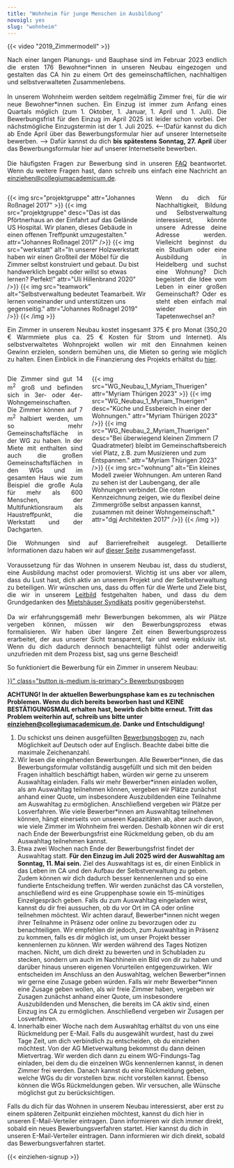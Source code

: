 ```yaml
---
title: "Wohnheim für junge Menschen in Ausbildung"
novoigl: yes
slug: "wohnheim"
---
```


{{< video "2019_Zimmermodell" >}}

<p style="text-align:justify">
Nach einer langen Planungs- und Bauphase sind im Februar 2023 endlich die ersten 176 Bewohner*innen in unseren Neubau
eingezogen und gestalten das CA hin zu einem Ort des gemeinschaftlichen, nachhaltigen und selbstverwalteten Zusammenlebens.
<br><br>
In unserem Wohnheim werden seitdem regelmäßig Zimmer frei, für die wir neue Bewohner*innen suchen.
Ein Einzug ist immer zum Anfang eines Quartals möglich (zum 1. Oktober, 1. Januar, 1. April und 1. Juli).
Die Bewerbungsfrist für den Einzug im April 2025 ist leider schon vorbei.
Der nächstmögliche Einzugstermin ist der 1. Juli 2025. <--!Dafür kannst du dich ab Ende April über das Bewerbungsformular hier auf unserer Internetseite bewerben. -->
Dafür kannst du dich <b>bis spätestens Sonntag, 27. April </b> über das Bewerbungsformular hier auf unserer Internetseite bewerben.
<br><br> 
Die häufigsten Fragen zur Bewerbung sind in unseren <a href="/faq">FAQ</a> beantwortet.
Wenn du weitere Fragen hast, dann schreib uns einfach eine Nachricht an
<a href="mailto:einziehen@collegiumacademicum.de">einziehen@collegiumacademicum.de</a>.
</p>

<div class="columns" style="margin-top: 2em;">
    <div class="column">
    {{< img src="projektgruppe" attr="Johannes Roßnagel 2017" >}}
        {{< img src="projektgruppe" desc="Das ist das Pförtnerhaus an der Einfahrt auf das Gelände US Hospital. Wir planen, dieses Gebäude in einen offenen Treffpunkt umzugestalten." attr="Johannes Roßnagel 2017" />}}
        {{< img src="werkstatt" alt="In unserer Holzwerkstatt haben wir einen Großteil der Möbel für die Zimmer selbst konstruiert und gebaut. Du bist handwerklich begabt oder willst so etwas lernen? Perfekt!" attr="Uli Hillenbrand 2020" />}}
        {{< img src="teamwork" alt="Selbstverwaltung bedeutet Teamarbeit. Wir lernen voneinander und unterstützen uns gegenseitig." attr="Johannes Roßnagel 2019" />}}
    {{< /img >}}
    </div>
    <div class="column" style="text-align:justify">
        Wenn du dich für Nachhaltigkeit, Bildung und Selbstverwaltung interessierst, könnte unsere Adresse deine Adresse werden. Vielleicht beginnst du ein Studium oder eine Ausbildung in Heidelberg und suchst eine Wohnung? Dich begeistert die Idee vom Leben in einer großen Gemeinschaft? Oder es steht eben einfach mal wieder ein Tapetenwechsel an?
    </div>
</div>

<p style="text-align:justify">
Ein Zimmer in unserem Neubau kostet insgesamt 375 € pro Monat (350,20 € Warmmiete plus ca. 25 € Kosten für Strom und Internet).
Als selbstverwaltetes Wohnprojekt wollen wir mit den Einnahmen keinen Gewinn erzielen, sondern bemühen uns, die
Mieten so gering wie möglich zu halten.
Einen Einblick in die Finanzierung des Projekts erhältst du <a href="/finanzierung">hier</a>.
</p>

<div class="columns" style="margin-top: 2em;">
    <div class="column" style="text-align:justify">
        Die Zimmer sind gut 14 m<sup>2</sup> groß und befinden sich in 3er- oder 4er-Wohngemeinschaften. Die Zimmer können auf 7 m<sup>2</sup> halbiert werden, um so mehr Gemeinschaftsfläche in der WG zu haben. In der Miete mit enthalten sind auch die großen Gemeinschaftsflächen in den WGs und im gesamten Haus wie zum Beispiel die große Aula für mehr als 600 Menschen, der Multifunktionsraum als Haustreffpunkt, die Werkstatt und der Dachgarten.
    </div>
    <div class="column">
        {{< img src="WG_Neubau_1_Myriam_Thuerigen" attr="Myriam Thürigen 2023" >}}
            {{< img src="WG_Neubau_1_Myriam_Thuerigen" desc="Küche und Essbereich in einer der Wohnungen." attr="Myriam Thürigen 2023" />}}
            {{< img src="WG_Neubau_2_Myriam_Thuerigen" desc="Bei überwiegend kleinen Zimmern (7 Quadratmeter) bleibt im Gemeinschaftsbereich viel Platz, z.B. zum Musizieren und zum Entspannen." attr="Myriam Thürigen 2023" />}}
            {{< img src="wohnung" alt="Ein kleines Modell zweier Wohnungen. Am unteren Rand zu sehen ist der Laubengang, der alle Wohnungen verbindet. Die roten Kennzeichnung zeigen, wie du flexibel deine Zimmergröße selbst anpassen kannst, zusammen mit deiner Wohngemeinschaft." attr="dgj Architekten 2017" />}}
        {{< /img >}}
    </div>
</div>

<p style="text-align:justify">
Die Wohnungen sind auf Barrierefreiheit ausgelegt.
Detaillierte Informationen dazu haben wir auf <a href="/barrierefreiheit">dieser Seite</a> zusammengefasst.
<br><br>
Voraussetzung für das Wohnen in unserem Neubau ist, dass du studierst, eine Ausbildung machst oder promovierst.
Wichtig ist uns aber vor allem, dass du Lust hast, dich aktiv an unserem Projekt und der Selbstverwaltung zu beteiligen.
Wir wünschen uns, dass du offen für die Werte und Ziele bist, die wir in unserem <a href="/leitbild">Leitbild</a>
festgehalten haben, und dass du dem Grundgedanken des <a href="https://www.syndikat.org/">Mietshäuser Syndikats</a>
positiv gegenüberstehst.
<br><br>
Da wir erfahrungsgemäß mehr Bewerbungen bekommen, als wir Plätze vergeben können, müssen wir den Bewerbungsprozess
etwas formalisieren. Wir haben über längere Zeit einen Bewerbungsprozess erarbeitet, der aus unserer Sicht transparent,
fair und wenig exklusiv ist. Wenn du dich dadurch dennoch benachteiligt fühlst oder anderweitig unzufrieden mit dem
Prozess bist, sag uns gerne Bescheid!
</p>

So funktioniert die Bewerbung für ein Zimmer in unserem Neubau:

<div class="buttons is-centered">
    <a href="{{< relref "/pages/wohnen/bewerbung" >}}" class="button is-medium is-primary">
        <span class="icon">
            <i class="icon-home"></i>
        </span>
        <span>Bewerbungsbogen</span>
    </a>
</div>

<b>ACHTUNG! In der aktuellen Bewerbungsphase kam es zu technischen Problemen. Wenn du dich bereits beworben hast und KEINE BESTÄTIGUNGSMAIL erhalten hast, bewirb dich bitte erneut. Tritt das Problem weiterhin auf, schreib uns bitte unter <a href="mailto:einziehen@collegiumacademicum.de">einziehen@collegiumacademicum.de</a>. Danke und Entschuldigung!</b>

1. Du schickst uns deinen ausgefüllten <a href="/bewerbung">Bewerbungsbogen</a> zu, nach Möglichkeit auf Deutsch oder auf Englisch. Beachte dabei bitte die maximale Zeichenanzahl. <!-- Du schickst uns deinen ausgefüllten <a href="/bewerbung">Bewerbungsbogen</a> zu, nach Möglichkeit auf Deutsch oder auf Englisch. Beachte dabei bitte die maximale Zeichenanzahl. -->
2. Wir lesen die eingehenden Bewerbungen. Alle Bewerber\*innen, die das Bewerbungsformular vollständig ausgefüllt und sich mit den beiden Fragen inhaltlich beschäftigt haben, würden wir gerne zu unserem Auswahltag einladen. Falls wir mehr Bewerber\*innen einladen wollen, als am Auswahltag teilnehmen können, vergeben wir Plätze zunächst anhand einer Quote, um insbesondere Auszubildenden eine Teilnahme am Auswahltag zu ermöglichen. Anschließend vergeben wir Plätze per Losverfahren. Wie viele Bewerber*innen am Auswahltag teilnehmen können, hängt einerseits von unseren Kapazitäten ab, aber auch davon, wie viele Zimmer im Wohnheim frei werden. Deshalb können wir dir erst nach Ende der Bewerbungsfrist eine Rückmeldung geben, ob du am Auswahltag teilnehmen kannst.
3. Etwa zwei Wochen nach Ende der Bewerbungsfrist findet der Auswahltag statt. <b>Für den Einzug im Juli 2025 wird der Auswahltag am Sonntag, 11. Mai sein.</b> Ziel des Auswahltags ist es, dir einen Einblick in das Leben im CA und den Aufbau der Selbstverwaltung zu geben. Zudem können wir dich dadurch besser kennenlernen und so eine fundierte Entscheidung treffen. Wir werden zunächst das CA vorstellen, anschließend wird es eine Gruppenphase sowie ein 15-minütiges Einzelgespräch geben. Falls du zum Auswahltag eingeladen wirst, kannst du dir frei aussuchen, ob du vor Ort im CA oder online teilnehmen möchtest. Wir achten darauf, Bewerber\*innen nicht wegen ihrer Teilnahme in Präsenz oder online zu bevorzugen oder zu benachteiligen. Wir empfehlen dir jedoch, zum Auswahltag in Präsenz zu kommen, falls es dir möglich ist, um unser Projekt besser kennenlernen zu können. Wir werden während des Tages Notizen machen. Nicht, um dich direkt zu bewerten und in Schubladen zu stecken, sondern um auch im Nachhinein ein Bild von dir zu haben und darüber hinaus unseren eigenen Vorurteilen entgegenzuwirken. Wir entscheiden im Anschluss an den Auswahltag, welchen Bewerber\*innen wir gerne eine Zusage geben würden. Falls wir mehr Bewerber*innen eine Zusage geben wollen, als wir freie Zimmer haben, vergeben wir Zusagen zunächst anhand einer Quote, um insbesondere Auszubildenden und Menschen, die bereits im CA aktiv sind, einen Einzug ins CA zu ermöglichen. Anschließend vergeben wir Zusagen per Losverfahren.
4. Innerhalb einer Woche nach dem Auswahltag erhältst du von uns eine Rückmeldung per E-Mail. Falls du ausgewählt wurdest, hast du zwei Tage Zeit, um dich verbindlich zu entscheiden, ob du einziehen möchtest. Von der AG Mietverwaltung bekommst du dann deinen Mietvertrag. Wir werden dich dann zu einem WG-Findungs-Tag einladen, bei dem du die einzelnen WGs kennenlernen kannst, in denen Zimmer frei werden. Danach kannst du eine Rückmeldung geben, welche WGs du dir vorstellen bzw. nicht vorstellen kannst. Ebenso können die WGs Rückmeldungen geben. Wir versuchen, alle Wünsche möglichst gut zu berücksichtigen. 

Falls du dich für das Wohnen in unserem Neubau interessierst, aber erst zu einem späteren Zeitpunkt einziehen möchtest, kannst du dich hier in unseren E-Mail-Verteiler eintragen. Dann informieren wir dich immer direkt, sobald ein neues Bewerbungsverfahren startet.
Hier kannst du dich in unseren E-Mail-Verteiler eintragen. Dann informieren wir dich direkt, sobald das Bewerbungsverfahren startet. 

{{< einziehen-signup >}}
